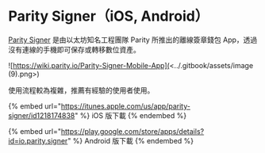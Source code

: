 # Parity Signer（iOS, Android）

[Parity Signer](https://wiki.parity.io/Parity-Signer-Mobile-App) 是由以太坊知名工程團隊 Parity 所推出的離線簽章錢包 App，透過沒有連線的手機即可保存或轉移數位資產。

![https://wiki.parity.io/Parity-Signer-Mobile-App](<../.gitbook/assets/image (9).png>)

使用流程較為複雜，推薦有經驗的使用者使用。

{% embed url="https://itunes.apple.com/us/app/parity-signer/id1218174838" %}
iOS 版下載
{% endembed %}

{% embed url="https://play.google.com/store/apps/details?id=io.parity.signer" %}
Android 版下載
{% endembed %}

